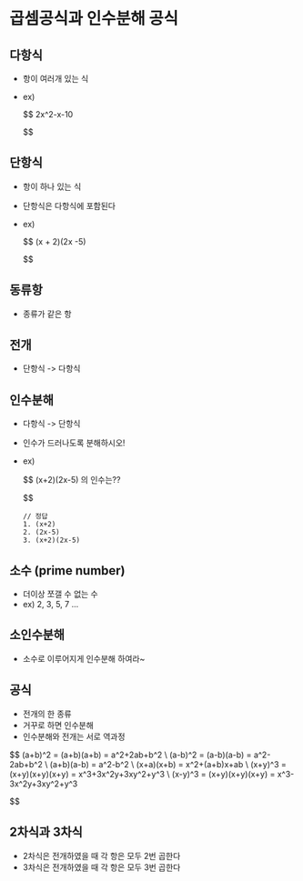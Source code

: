 # 곱셈공식과 인수분해 공식

## 다항식

- 항이 여러개 있는 식
- ex)

  $$
  2x^2-x-10

  $$

## 단항식

- 항이 하나 있는 식
- 단항식은 다항식에 포함된다
- ex)


  $$
  (x + 2)(2x -5)

  $$

## 동류항

- 종류가 같은 항


## 전개

- 단항식 -> 다항식

## 인수분해

- 다항식 -> 단항식
- 인수가 드러나도록 분해하시오!
- ex)

  $$
  (x+2)(2x-5) 의 인수는??

  $$

  ```
  // 정답
  1. (x+2)
  2. (2x-5)
  3. (x+2)(2x-5) 
  ```


## 소수 (prime number)

- 더이상 쪼갤 수 없는 수
- ex) 2, 3, 5, 7 ...


## 소인수분해

- 소수로 이루어지게 인수분해 하여라~


## 공식

- 전개의 한 종류
- 거꾸로 하면 인수분해
- 인수분해와 전개는 서로 역과정

$$
(a+b)^2 = (a+b)(a+b) = a^2+2ab+b^2 \\
(a-b)^2 = (a-b)(a-b) = a^2-2ab+b^2 \\
(a+b)(a-b) = a^2-b^2 \\
(x+a)(x+b) = x^2+(a+b)x+ab \\
(x+y)^3 = (x+y)(x+y)(x+y) = x^3+3x^2y+3xy^2+y^3 \\
(x-y)^3 = (x+y)(x+y)(x+y) = x^3-3x^2y+3xy^2+y^3

$$

## 2차식과 3차식

- 2차식은 전개하였을 때 각 항은 모두 2번 곱한다
- 3차식은 전개하였을 때 각 항은 모두 3번 곱한다
